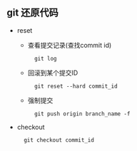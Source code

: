 ## git 还原代码
- reset
	- 查看提交记录(查找commit id)
	
    		git log
    - 回滚到某个提交ID
    
    		git reset --hard commit_id
    - 强制提交
    
    		git push origin branch_name -f
- checkout
	
    	git checkout commit_id